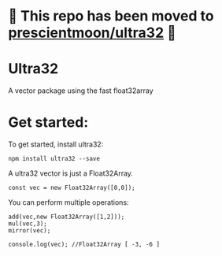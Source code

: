 # 🚧 This repo has been moved to [prescientmoon/ultra32](https://github.com/prescientmoon/ultra32) 🚧
# Ultra32
A vector package using the fast float32array


# Get started:

To get started, install ultra32:
```
npm install ultra32 --save
```

A ultra32 vector is just a Float32Array.

```
const vec = new Float32Array([0,0]);
```

You can perform multiple operations:
```
add(vec,new Float32Array([1,2]));
mul(vec,3);
mirror(vec);

console.log(vec); //Float32Array [ -3, -6 ]
```
